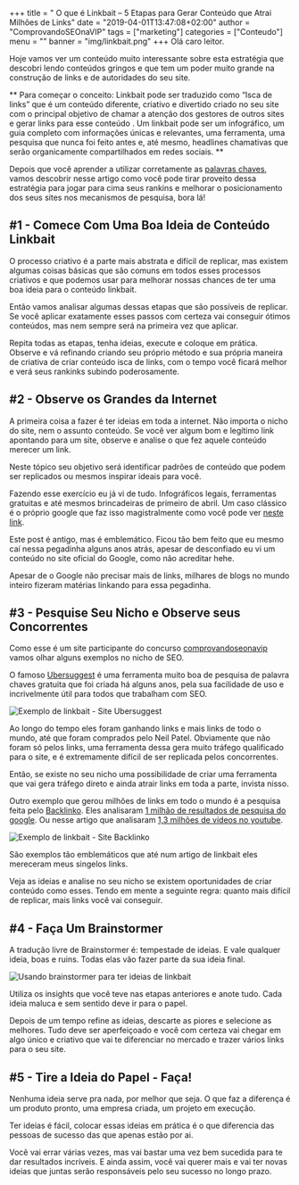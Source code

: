 +++
title = " O que é Linkbait – 5 Etapas para Gerar Conteúdo que Atrai Milhões de Links"
date = "2019-04-01T13:47:08+02:00"
author = "ComprovandoSEOnaVIP"
tags = ["marketing"]
categories = ["Conteudo"]
menu = ""
banner = "img/linkbait.png"
+++
Olá caro leitor.

Hoje vamos ver um conteúdo muito interessante sobre esta estratégia que descobri lendo conteúdos gringos e que tem um poder muito grande na construção de links e de autoridades do seu site.

** Para começar o conceito: Linkbait pode ser traduzido como “Isca de links” que é um conteúdo diferente, criativo e divertido criado no seu site com o principal objetivo de chamar a atenção dos gestores de outros sites e gerar links para esse conteúdo . Um linkbait pode ser um infográfico, um guia completo com informações únicas e relevantes, uma ferramenta, uma pesquisa que nunca foi feito antes e, até mesmo, headlines chamativas que serão organicamente compartilhados em redes sociais. **

Depois que você aprender a utilizar corretamente as [palavras chaves](https://comprovandoseonavip.live/post/palavras-chave/), vamos descobrir nesse artigo como você pode tirar proveito dessa estratégia para jogar para cima seus rankins e melhorar o posicionamento dos seus sites nos mecanismos de pesquisa, bora lá!

## #1 - Comece Com Uma Boa Ideia de Conteúdo Linkbait

O processo criativo é a parte mais abstrata e difícil de replicar, mas existem algumas coisas básicas que são comuns em todos esses processos criativos e que podemos usar para melhorar nossas chances de ter uma boa ideia para o conteúdo linkbait.

Então vamos analisar algumas dessas etapas que são possíveis de replicar. Se você aplicar exatamente esses passos com certeza vai conseguir ótimos conteúdos, mas nem sempre será na primeira vez que aplicar.

Repita todas as etapas, tenha ideias, execute e coloque em prática. Observe e vá refinando criando seu próprio método e sua própria maneira de criativa de criar conteúdo isca de links, com o tempo você ficará melhor e verá seus rankinks subindo poderosamente.

## #2 - Observe os Grandes da Internet

A primeira coisa a fazer é ter ideias em toda a internet. Não importa o nicho do site, nem o assunto conteúdo. Se você ver algum bom e legítimo link apontando para um site, observe e analise o que fez aquele conteúdo merecer um link.

Neste tópico seu objetivo será identificar padrões de conteúdo que podem ser replicados ou mesmos inspirar ideais para você.

Fazendo esse exercício eu já vi de tudo. Infográficos legais, ferramentas gratuitas e até mesmos brincadeiras de primeiro de abril. Um caso clássico é o próprio google que faz isso magistralmente como você pode ver [neste link](https://tecnoblog.net/127988/google-nose/).

Este post é antigo, mas é emblemático. Ficou tão bem feito que eu mesmo caí nessa pegadinha alguns anos atrás, apesar de desconfiado eu vi um conteúdo no site oficial do Google, como não acreditar hehe. 

Apesar de o Google não precisar mais de links, milhares de blogs no mundo inteiro fizeram matérias linkando para essa pegadinha.

## #3 - Pesquise Seu Nicho e Observe seus Concorrentes

Como esse é um site participante do concurso [comprovandoseonavip](https://comprovandoseonavip.live/) vamos olhar alguns exemplos no nicho de SEO.

O famoso [Ubersuggest](https://neilpatel.com/br/ubersuggest/) é uma ferramenta muito boa de pesquisa de palavra chaves gratuita que foi criada há alguns anos, pela sua facilidade de uso e incrivelmente útil para todos que trabalham com SEO. 

<img src="/img/ubersuggest.jpg" alt="Exemplo de linkbait - Site Ubersuggest" class="center">

Ao longo do tempo eles foram ganhando links e mais links de todo o mundo, até que foram comprados pelo Neil Patel. Obviamente que não foram só pelos links, uma ferramenta dessa gera muito tráfego qualificado para o site, e é extremamente difícil de ser replicada pelos concorrentes.

Então, se existe no seu nicho uma possibilidade de criar uma ferramenta que vai gera tráfego direto e ainda atrair links em toda a parte, invista nisso.

Outro exemplo que gerou milhões de links em todo o mundo é a pesquisa feita pelo [Backlinko](https://backlinko.com/). Eles analisaram [1 milhão de resultados de pesquisa do google](https://backlinko.com/search-engine-ranking]). Ou nesse artigo que analisaram [1,3 milhões de vídeos no youtube](https://backlinko.com/youtube-ranking-factors).

<img src="/img/backlinko-google-search.jpg" alt="Exemplo de linkbait - Site Backlinko" class="center">

São exemplos tão emblemáticos que até num artigo de linkbait eles mereceram meus singelos links.

Veja as ideias e analise no seu nicho se existem oportunidades de criar conteúdo como esses. Tendo em mente a seguinte regra: quanto mais difícil de replicar, mais links você vai conseguir.

## #4 - Faça Um Brainstormer

A tradução livre de Brainstormer é: tempestade de ideias. E vale qualquer ideia, boas e ruins. Todas elas vão fazer parte da sua ideia final.

<img src="/img/brainstormer.jpg" alt="Usando brainstormer para ter ideias de linkbait" class="center">

Utiliza os insights que você teve nas etapas anteriores e anote tudo. Cada ideia maluca e sem sentido deve ir para o papel.

Depois de um tempo refine as ideias, descarte as piores e selecione as melhores. Tudo deve ser aperfeiçoado e você com certeza vai chegar em algo único e criativo que vai te diferenciar no mercado e trazer vários links para o seu site.

## #5 - Tire a Ideia do Papel - Faça!

Nenhuma ideia serve pra nada, por melhor que seja. O que faz a diferença é um produto pronto, uma empresa criada, um projeto em execução.

Ter ideias é fácil, colocar essas ideias em prática é o que diferencia das pessoas de sucesso das que apenas estão por ai.

Você vai errar várias vezes, mas vai bastar uma vez bem sucedida para te dar resultados incríveis. E ainda assim, você vai querer mais e vai ter novas ideias que juntas serão responsáveis pelo seu sucesso no longo prazo.
